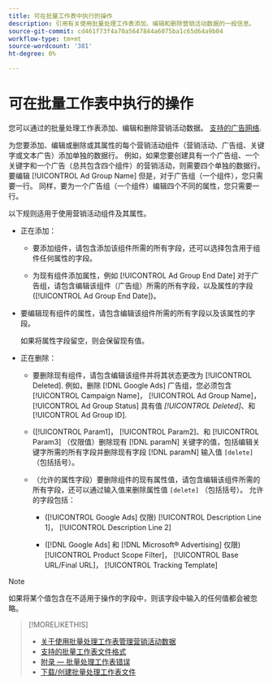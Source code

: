 ```yaml
---
title: 可在批量工作表中执行的操作
description: 引用有关使用批量处理工作表添加、编辑和删除营销活动数据的一般信息。
source-git-commit: cd461f73f4a70a5647844a6075ba1c65d64a9b04
workflow-type: tm+mt
source-wordcount: '381'
ht-degree: 0%

---
```


# 可在批量工作表中执行的操作

您可以通过的批量处理工作表添加、编辑和删除营销活动数据。 [支持的广告网络](../bulksheet-about.md#bulksheet-functionality-by-network).

为您要添加、编辑或删除或其属性的每个营销活动组件（营销活动、广告组、关键字或文本广告）添加单独的数据行。 例如，如果您要创建具有一个广告组、一个关键字和一个广告（总共包含四个组件）的营销活动，则需要四个单独的数据行。 要编辑 [!UICONTROL Ad Group Name] 但是，对于广告组（一个组件），您只需要一行。 同样，要为一个广告组（一个组件）编辑四个不同的属性，您只需要一行。

以下规则适用于使用营销活动组件及其属性。

* 正在添加：

   * 要添加组件，请包含添加该组件所需的所有字段，还可以选择包含用于组件任何属性的字段。

   * 为现有组件添加属性，例如 [!UICONTROL Ad Group End Date] 对于广告组，请包含编辑该组件（广告组）所需的所有字段，以及属性的字段([!UICONTROL Ad Group End Date])。

* 要编辑现有组件的属性，请包含编辑该组件所需的所有字段以及该属性的字段。

   如果将属性字段留空，则会保留现有值。

* 正在删除：

   * 要删除现有组件，请包含编辑该组件并将其状态更改为 [!UICONTROL Deleted]. 例如，删除 [!DNL Google Ads] 广告组，您必须包含 [!UICONTROL Campaign Name]， [!UICONTROL Ad Group Name]， [!UICONTROL Ad Group Status] 具有值 <i>[!UICONTROL Deleted]</i>、和 [!UICONTROL Ad Group ID].

   * ([!UICONTROL Param1]， [!UICONTROL Param2]、和 [!UICONTROL Param3] （仅限值）删除现有 [!DNL paramN] 关键字的值，包括编辑关键字所需的所有字段并删除现有字段 [!DNL paramN] 输入值 `[delete]` （包括括号）。

   * （允许的属性字段）要删除组件的现有属性值，请包含编辑该组件所需的所有字段，还可以通过输入值来删除属性值 `[delete]` （包括括号）。 允许的字段包括：

      * ([!UICONTROL Google Ads] 仅限) [!UICONTROL Description Line 1]， [!UICONTROL Description Line 2]

      * ([!DNL Google Ads] 和 [!DNL Microsoft® Advertising] 仅限) [!UICONTROL Product Scope Filter]， [!UICONTROL Base URL/Final URL]， [!UICONTROL Tracking Template]

>[!NOTE]
>
>如果将某个值包含在不适用于操作的字段中，则该字段中输入的任何值都会被忽略。

>[!MORELIKETHIS]
>
>* [关于使用批量处理工作表管理营销活动数据](../bulksheet-about.md)
>* [支持的批量工作表文件格式](bulksheet-file-formats.md)
>* [附录 — 批量处理工作表错误](../bulksheet-errors.md)
>* [下载/创建批量处理工作表文件](../bulksheet-download.md)

